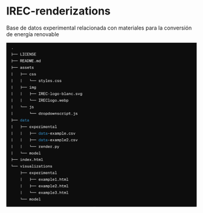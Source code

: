 # IREC-renderizations
Base de datos experimental relacionada con materiales para la conversión de energía renovable

![Alt text](assets/img/folderStrcture.png)
